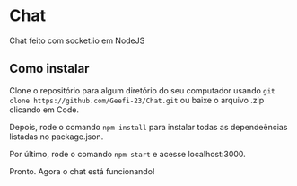 # Chat
Chat feito com socket.io em NodeJS

## Como instalar
Clone o repositório para algum diretório do seu computador usando `git clone https://github.com/Geefi-23/Chat.git` ou baixe o arquivo .zip clicando em Code.

Depois, rode o comando `npm install` para instalar todas as dependeências listadas no package.json.

Por último, rode o comando `npm start` e acesse localhost:3000.

Pronto. Agora o chat está funcionando!
